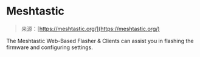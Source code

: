 <!--yml
category: 未分类
date: 2024-05-27 14:25:19
-->

# Meshtastic

> 来源：[https://meshtastic.org/](https://meshtastic.org/)

The Meshtastic Web-Based Flasher & Clients can assist you in flashing the firmware and configuring settings.
